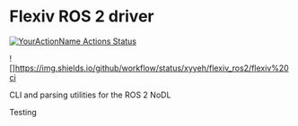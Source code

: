 # Flexiv ROS 2 driver

[![YourActionName Actions Status](https://github.com/xyyeh/flexiv_ros2/workflows/flexiv_ci/badge.svg)](https://github.com/xyyeh/flexiv_ros2/actions)


![]https://img.shields.io/github/workflow/status/xyyeh/flexiv_ros2/flexiv%20ci

CLI and parsing utilities for the ROS 2 NoDL

Testing
